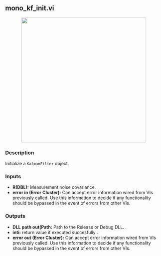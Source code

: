 ## mono_kf_init.vi
<p align="center">
<img src="https://github.com/monoDriveIO/documentation/raw/master/WikiPhotos/LV_client/shared_libraries/mono__kf__initc.png" 
width="400"  />
</p>

### Description 
Initialize a `KalmanFilter` object.

### Inputs
- **R(DBL):** Measurement noise covariance.
- **error in (Error Cluster):** Can accept error information wired from VIs previously called. Use this information to decide if any functionality should be bypassed in the event of errors from other VIs.


### Outputs
- **DLL path out(Path:** Path to the Release or Debug DLL.  .
- **inti:** return value if executed succesfully .
- **error out (Error Cluster):** Can accept error information wired from VIs previously called. Use this information to decide if any functionality should be bypassed in the event of errors from other VIs.
